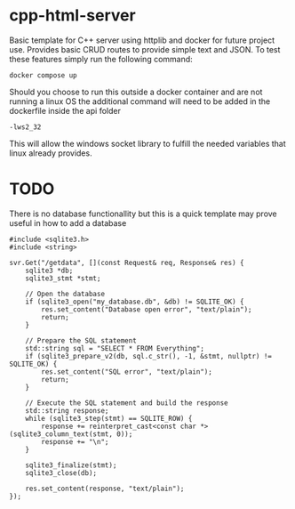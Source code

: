 # cpp-html-server
Basic template for C++ server using httplib and docker for future project use. Provides basic CRUD routes to provide simple text and JSON. To test these features simply run the following command:

```docker compose up```

Should you choose to run this outside a docker container and are not running a linux OS the additional command will need to be added in the dockerfile inside the api folder

```-lws2_32```

This will allow the windows socket library to fulfill the needed variables that linux already provides.

# TODO

There is no database functionallity but this is a quick template may prove useful in how to add a database

```
#include <sqlite3.h>
#include <string>

svr.Get("/getdata", [](const Request& req, Response& res) {
    sqlite3 *db;
    sqlite3_stmt *stmt;

    // Open the database
    if (sqlite3_open("my_database.db", &db) != SQLITE_OK) {
        res.set_content("Database open error", "text/plain");
        return;
    }

    // Prepare the SQL statement
    std::string sql = "SELECT * FROM Everything";
    if (sqlite3_prepare_v2(db, sql.c_str(), -1, &stmt, nullptr) != SQLITE_OK) {
        res.set_content("SQL error", "text/plain");
        return;
    }

    // Execute the SQL statement and build the response
    std::string response;
    while (sqlite3_step(stmt) == SQLITE_ROW) {
        response += reinterpret_cast<const char *>(sqlite3_column_text(stmt, 0));
        response += "\n";
    }

    sqlite3_finalize(stmt);
    sqlite3_close(db);

    res.set_content(response, "text/plain");
});
